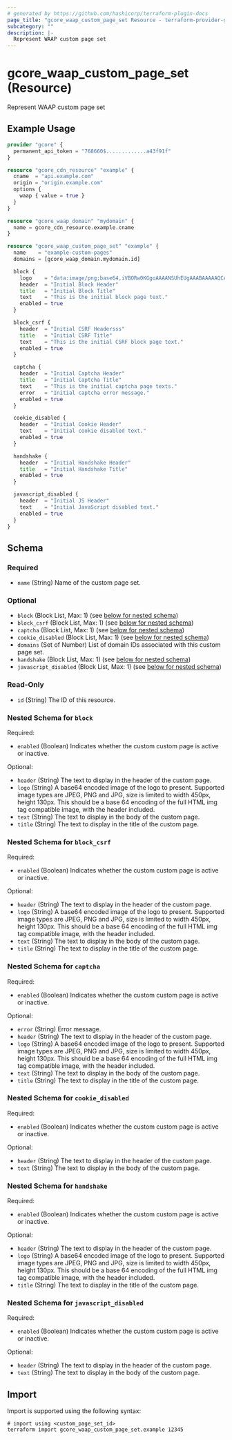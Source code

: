 ```yaml
---
# generated by https://github.com/hashicorp/terraform-plugin-docs
page_title: "gcore_waap_custom_page_set Resource - terraform-provider-gcore"
subcategory: ""
description: |-
  Represent WAAP custom page set
---
```


# gcore_waap_custom_page_set (Resource)

Represent WAAP custom page set

## Example Usage

```terraform
provider "gcore" {
  permanent_api_token = "768660$.............a43f91f"
}

resource "gcore_cdn_resource" "example" {
  cname  = "api.example.com"
  origin = "origin.example.com"
  options {
    waap { value = true }
  }
}

resource "gcore_waap_domain" "mydomain" {
  name = gcore_cdn_resource.example.cname
}

resource "gcore_waap_custom_page_set" "example" {
  name    = "example-custom-pages"
  domains = [gcore_waap_domain.mydomain.id]

  block {
    logo    = "data:image/png;base64,iVBORw0KGgoAAAANSUhEUgAAABAAAAAQCAYAAAAf8/9hAAAACXBIWXMAAA7EAAAOxAGVKw4bAAAA0ElEQVQ4y62TMQ6DMAxFH1GlDkgsbJXYOAecowsnYO4F2DpxGdZeghEpS4+QqerS5YOiNEVtwZKl6Nvfib+dhM92BAqd78CDL60GBsABk9wJq9eIBugBCzRA6sVSYVY5JlagB25AtnJJppw+9mzrkU/BLUbYXMSG7Qx64kx+Aq0Xb4XNRRpxFrWd17MRofAKFMKMp4kTl1JK/2oTUB7YwcIWzkAXEbFT7K2FUMRcoxqBq3wUlsdEjI0RoAIu8irYBRvbyk2LtMsq//WZkq3f+QXg4Ta9dWcCCAAAAABJRU5ErkJggg=="
    header  = "Initial Block Header"
    title   = "Initial Block Title"
    text    = "This is the initial block page text."
    enabled = true
  }

  block_csrf {
    header  = "Initial CSRF Headersss"
    title   = "Initial CSRF Title"
    text    = "This is the initial CSRF block page text."
    enabled = true
  }

  captcha {
    header  = "Initial Captcha Header"
    title   = "Initial Captcha Title"
    text    = "This is the initial captcha page texts."
    error   = "Initial captcha error message."
    enabled = true
  }

  cookie_disabled {
    header  = "Initial Cookie Header"
    text    = "Initial cookie disabled text."
    enabled = true
  }

  handshake {
    header  = "Initial Handshake Header"
    title   = "Initial Handshake Title"
    enabled = true
  }

  javascript_disabled {
    header  = "Initial JS Header"
    text    = "Initial JavaScript disabled text."
    enabled = true
  }
}
```

<!-- schema generated by tfplugindocs -->
## Schema

### Required

- `name` (String) Name of the custom page set.

### Optional

- `block` (Block List, Max: 1) (see [below for nested schema](#nestedblock--block))
- `block_csrf` (Block List, Max: 1) (see [below for nested schema](#nestedblock--block_csrf))
- `captcha` (Block List, Max: 1) (see [below for nested schema](#nestedblock--captcha))
- `cookie_disabled` (Block List, Max: 1) (see [below for nested schema](#nestedblock--cookie_disabled))
- `domains` (Set of Number) List of domain IDs associated with this custom page set.
- `handshake` (Block List, Max: 1) (see [below for nested schema](#nestedblock--handshake))
- `javascript_disabled` (Block List, Max: 1) (see [below for nested schema](#nestedblock--javascript_disabled))

### Read-Only

- `id` (String) The ID of this resource.

<a id="nestedblock--block"></a>
### Nested Schema for `block`

Required:

- `enabled` (Boolean) Indicates whether the custom custom page is active or inactive.

Optional:

- `header` (String) The text to display in the header of the custom page.
- `logo` (String) A base64 encoded image of the logo to present. Supported image types are JPEG, PNG and JPG, size is limited to width 450px, height 130px. This should be a base 64 encoding of the full HTML img tag compatible image, with the header included.
- `text` (String) The text to display in the body of the custom page.
- `title` (String) The text to display in the title of the custom page.


<a id="nestedblock--block_csrf"></a>
### Nested Schema for `block_csrf`

Required:

- `enabled` (Boolean) Indicates whether the custom custom page is active or inactive.

Optional:

- `header` (String) The text to display in the header of the custom page.
- `logo` (String) A base64 encoded image of the logo to present. Supported image types are JPEG, PNG and JPG, size is limited to width 450px, height 130px. This should be a base 64 encoding of the full HTML img tag compatible image, with the header included.
- `text` (String) The text to display in the body of the custom page.
- `title` (String) The text to display in the title of the custom page.


<a id="nestedblock--captcha"></a>
### Nested Schema for `captcha`

Required:

- `enabled` (Boolean) Indicates whether the custom custom page is active or inactive.

Optional:

- `error` (String) Error message.
- `header` (String) The text to display in the header of the custom page.
- `logo` (String) A base64 encoded image of the logo to present. Supported image types are JPEG, PNG and JPG, size is limited to width 450px, height 130px. This should be a base 64 encoding of the full HTML img tag compatible image, with the header included.
- `text` (String) The text to display in the body of the custom page.
- `title` (String) The text to display in the title of the custom page.


<a id="nestedblock--cookie_disabled"></a>
### Nested Schema for `cookie_disabled`

Required:

- `enabled` (Boolean) Indicates whether the custom custom page is active or inactive.

Optional:

- `header` (String) The text to display in the header of the custom page.
- `text` (String) The text to display in the body of the custom page.


<a id="nestedblock--handshake"></a>
### Nested Schema for `handshake`

Required:

- `enabled` (Boolean) Indicates whether the custom custom page is active or inactive.

Optional:

- `header` (String) The text to display in the header of the custom page.
- `logo` (String) A base64 encoded image of the logo to present. Supported image types are JPEG, PNG and JPG, size is limited to width 450px, height 130px. This should be a base 64 encoding of the full HTML img tag compatible image, with the header included.
- `title` (String) The text to display in the title of the custom page.


<a id="nestedblock--javascript_disabled"></a>
### Nested Schema for `javascript_disabled`

Required:

- `enabled` (Boolean) Indicates whether the custom custom page is active or inactive.

Optional:

- `header` (String) The text to display in the header of the custom page.
- `text` (String) The text to display in the body of the custom page.

## Import

Import is supported using the following syntax:

```shell
# import using <custom_page_set_id>
terraform import gcore_waap_custom_page_set.example 12345
```
